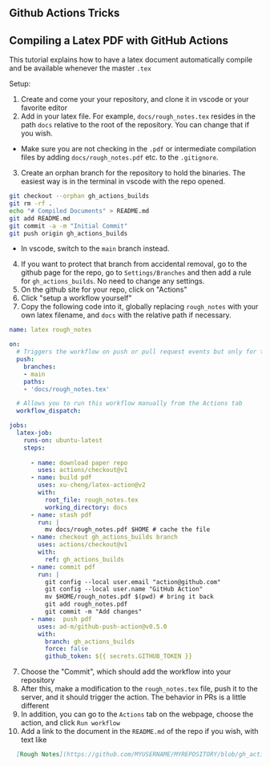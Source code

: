 ## Github Actions Tricks

## Compiling a Latex PDF with GitHub Actions
This tutorial explains how to have a latex document automatically compile and be available whenever the master `.tex` 

Setup:
1. Create and come your your repository, and clone it in vscode or your favorite editor
2. Add in your latex file.  For example, `docs/rough_notes.tex` resides in the path `docs` relative to the root of the repository.  You can change that if you wish.
  - Make sure you are not checking in the `.pdf` or intermediate compilation files by adding `docs/rough_notes.pdf` etc. to the `.gitignore`.
3. Create an orphan branch for the repository to hold the binaries.  The easiest way is in the terminal in vscode with the repo opened.
  ```bash
  git checkout --orphan gh_actions_builds
  git rm -rf . 
  echo "# Compiled Documents" > README.md
  git add README.md
  git commit -a -m "Initial Commit"
  git push origin gh_actions_builds 
  ```
  - In vscode, switch to the `main` branch instead.
4. If you want to protect that branch from accidental removal, go to the github page for the repo, go to `Settings/Branches` and then add a rule for `gh_actions_builds`.  No need to change any settings.
4. On the github site for your repo, click on "Actions"
5. Click "setup a workflow yourself"
6. Copy the following code into it, globally replacing `rough_notes` with your own latex filename, and `docs` with the relative path if necessary.
```yaml
name: latex rough_notes

on:
  # Triggers the workflow on push or pull request events but only for the main branch
  push:
    branches:
    - main
    paths:
    - 'docs/rough_notes.tex'

  # Allows you to run this workflow manually from the Actions tab
  workflow_dispatch:

jobs:
  latex-job:
    runs-on: ubuntu-latest
    steps:
      
      - name: download paper repo
        uses: actions/checkout@v1
      - name: build pdf 
        uses: xu-cheng/latex-action@v2
        with:
          root_file: rough_notes.tex
          working_directory: docs 
      - name: stash pdf
        run: |
          mv docs/rough_notes.pdf $HOME # cache the file
      - name: checkout gh_actions_builds branch
        uses: actions/checkout@v1
        with:
          ref: gh_actions_builds
      - name: commit pdf
        run: |
          git config --local user.email "action@github.com"
          git config --local user.name "GitHub Action"
          mv $HOME/rough_notes.pdf $(pwd) # bring it back 
          git add rough_notes.pdf
          git commit -m "Add changes"
      - name:  push pdf
        uses: ad-m/github-push-action@v0.5.0
        with: 
          branch: gh_actions_builds 
          force: false
          github_token: ${{ secrets.GITHUB_TOKEN }}
```
 7. Choose the "Commit", which should add the workflow into your repository
 8. After this, make a modification to the `rough_notes.tex` file, push it to the server, and it should trigger the action.  The behavior in PRs is a little different
 9. In addition, you can go to the `Actions` tab on the webpage, choose the action, and click `Run workflow`
 10. Add a link to the document in the `README.md` of the repo if you wish, with text like
```md
  [Rough Notes](https://github.com/MYUSERNAME/MYREPOSITORY/blob/gh_actions_builds/rough_notes.pdf)
```
